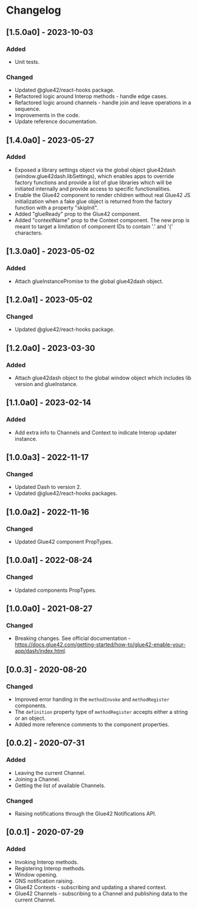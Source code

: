 # Changelog

## [1.5.0a0] - 2023-10-03

### Added

- Unit tests.

### Changed

- Updated @glue42/react-hooks package.
- Refactored logic around Interop methods - handle edge cases.
- Refactored logic around channels - handle join and leave operations in a sequence.
- Improvements in the code.
- Update reference documentation.

## [1.4.0a0] - 2023-05-27

### Added

- Exposed a library settings object via the global object glue42dash (window.glue42dash.libSettings), which enables apps to override factory functions and provide a list of glue libraries which will be initiated internally and provide access to specific functionalities.
- Enable the Glue42 component to render children without real Glue42 JS initialization when a fake glue object is returned from the factory function with a property "skipInit".
- Added "glueReady" prop to the Glue42 component.
- Added "contextName" prop to the Context component. The new prop is meant to target a limitation of component IDs to contain '.' and '{' characters.

## [1.3.0a0] - 2023-05-02

### Added

- Attach glueInstancePromise to the global glue42dash object.

## [1.2.0a1] - 2023-05-02

### Changed

- Updated @glue42/react-hooks package.

## [1.2.0a0] - 2023-03-30

### Added

- Attach glue42dash object to the global window object which includes lib version and glueInstance.

## [1.1.0a0] - 2023-02-14

### Added

- Add extra info to Channels and Context to indicate Interop updater instance.

## [1.0.0a3] - 2022-11-17

### Changed

- Updated Dash to version 2.
- Updated @glue42/react-hooks packages.

## [1.0.0a2] - 2022-11-16

### Changed

- Updated Glue42 component PropTypes.

## [1.0.0a1] - 2022-08-24

### Changed

- Updated components PropTypes.

## [1.0.0a0] - 2021-08-27

### Changed

- Breaking changes. See official documentation - https://docs.glue42.com/getting-started/how-to/glue42-enable-your-app/dash/index.html.

## [0.0.3] - 2020-08-20

### Changed

- Improved error handing in the `methodInvoke` and `methodRegister` components.
- The `definition` property type of `methodRegister` accepts either a string or an object.
- Added more reference comments to the component properties.

## [0.0.2] - 2020-07-31

### Added

- Leaving the current Channel.
- Joining a Channel.
- Getting the list of available Channels.

### Changed

- Raising notifications through the Glue42 Notifications API.

## [0.0.1] - 2020-07-29

### Added

- Invoking Interop methods.
- Registering Interop methods.
- Window opening.
- GNS notification raising.
- Glue42 Contexts - subscribing and updating a shared context.
- Glue42 Channels - subscribing to a Channel and publishing data to the current Channel.
